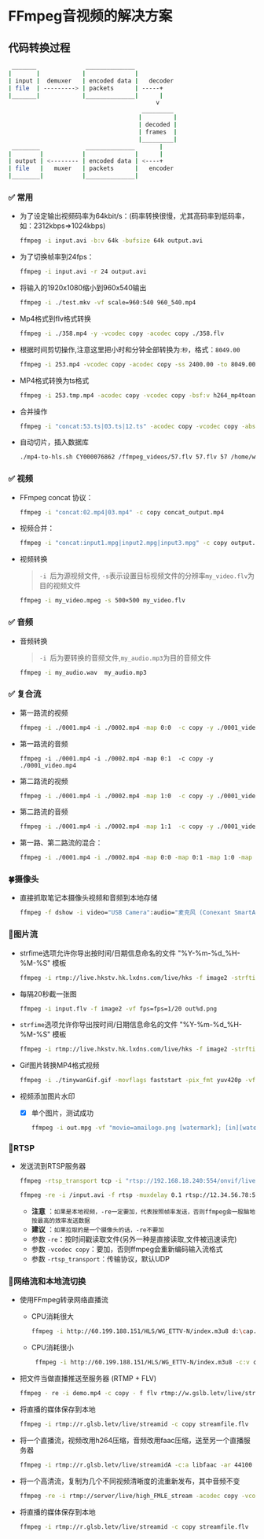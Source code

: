 # FFmpeg音视频的解决方案
##  代码转换过程 

```bash
 _______              ______________
|       |            |              |
| input |  demuxer   | encoded data |   decoder
| file  | ---------> | packets      | -----+
|_______|            |______________|      |
                                          v
                                      _________
                                     |         |
                                     | decoded |
                                     | frames  |
                                     |_________|
 ________             ______________       |
|        |           |              |      |
| output | <-------- | encoded data | <----+
| file   |   muxer   | packets      |   encoder
|________|           |______________|

```

###  :white_check_mark: 常用
+  为了设定输出视频码率为64kbit/s：(码率转换很慢，尤其高码率到低码率，如：2312kbps=>1024kbps)     

    ```bash
    ffmpeg -i input.avi -b:v 64k -bufsize 64k output.avi
    ```
+  为了切换帧率到24fps：   
  
    ```bash
    ffmpeg -i input.avi -r 24 output.avi
    ```
+  将输入的1920x1080缩小到960x540输出  
 
    ```bash
    ffmpeg -i ./test.mkv -vf scale=960:540 960_540.mp4
    ```
+   Mp4格式到flv格式转换

    ```bash
    ffmpeg -i ./358.mp4 -y -vcodec copy -acodec copy ./358.flv
    ```
+   根据时间剪切操作,注意这里把小时和分钟全部转换为:`秒`，格式：`8049.00`

    ```bash
    ffmpeg -i 253.mp4 -vcodec copy -acodec copy -ss 2400.00 -to 8049.00  253.tmp.mp4 -y
    ```
+   MP4格式转换为ts格式

    ```bash
    ffmpeg -i 253.tmp.mp4 -acodec copy -vcodec copy -bsf:v h264_mp4toannexb  253.tmp.ts
    ```
+   合并操作 

    ```bash
    ffmpeg -i "concat:53.ts|03.ts|12.ts" -acodec copy -vcodec copy -absf aac_adtstoasc 57.mp4
    ```
+   自动切片，插入数据库

    ```bash
    ./mp4-to-hls.sh CY000076862 /ffmpeg_videos/57.flv 57.flv 57 /home/www/videos
    ```        
###  :white_check_mark: 视频
+  FFmpeg concat 协议：  
   
    ```bash
    ffmpeg -i "concat:02.mp4|03.mp4" -c copy concat_output.mp4
    ```
+  视频合并：   
   
    ```bash
    ffmpeg -i "concat:input1.mpg|input2.mpg|input3.mpg" -c copy output.mpg
    ```   
+  视频转换
   > `-i `后为源视频文件, `-s`表示设置目标视频文件的分辨率`my_video.flv`为目的视频文件 
   
    ```bash
    ffmpeg -i my_video.mpeg -s 500×500 my_video.flv
    ```            
    
###  :white_check_mark: 音频 
+  音频转换
   > `-i `后为要转换的音频文件,`my_audio.mp3`为目的音频文件 

    ```bash
    ffmpeg -i my_audio.wav  my_audio.mp3
    ```
    
###  :white_check_mark: 复合流
+  第一路流的视频

    ```bash
    ffmpeg -i ./0001.mp4 -i ./0002.mp4 -map 0:0  -c copy -y ./0001_video.mp4
    ```    
+  第一路流的音频  

    ```
    ffmpeg -i ./0001.mp4 -i ./0002.mp4 -map 0:1  -c copy -y ./0001_video.mp4
    ```    
*  第二路流的视频  

    ```bash
    ffmpeg -i ./0001.mp4 -i ./0002.mp4 -map 1:0  -c copy -y ./0001_video.mp4
    ```    
*  第二路流的音频  

    ```bash
    ffmpeg -i ./0001.mp4 -i ./0002.mp4 -map 1:1  -c copy -y ./0001_video.mp4  
    ```    
*  第一路、第二路流的混合： 
 
    ```bash
    ffmpeg -i ./0001.mp4 -i ./0002.mp4 -map 0:0 -map 0:1 -map 1:0 -map 1:1  -c copy -y ./0001_0002_audio_video.mp4
    ```    
### :four_leaf_clover:摄像头
+  直接抓取笔记本摄像头视频和音频到本地存储     

    ```bash
    ffmpeg -f dshow -i video="USB Camera":audio="麦克风 (Conexant SmartAudio HD)" -vcodec libx264 -acodec copy -preset:v ultrafast ./tinywan_computer_out.mpg
    ```    
### :rose:图片流
+  strfime选项允许你导出按时间/日期信息命名的文件 "%Y-%m-%d_%H-%M-%S" 模板
       
    ```bash
    ffmpeg -i rtmp://live.hkstv.hk.lxdns.com/live/hks -f image2 -strftime 1 "%Y-%m-%d_%H-%M-%S.jpg"
    ```    
+  每隔20秒截一张图    
   
    ```bash
    ffmpeg -i input.flv -f image2 -vf fps=fps=1/20 out%d.png
    ```    
+  `strfime`选项允许你导出按时间/日期信息命名的文件 "%Y-%m-%d_%H-%M-%S" 模板 
      
    ```bash
    ffmpeg -i rtmp://live.hkstv.hk.lxdns.com/live/hks -f image2 -strftime 1 "%Y-%m-%d_%H-%M-%S.jpg"
    ```    
+  Gif图片转换MP4格式视频 
  
    ```bash
    ffmpeg -i ./tinywanGif.gif -movflags faststart -pix_fmt yuv420p -vf "scale=trunc(iw/2)*2:trunc(ih/2)*2" -f mp4 ./TinywanGifvideo.mp4
    ```
*  视频添加图片水印  
    - [x] 单个图片，测试成功   
    
        ```bash
        ffmpeg -i out.mpg -vf "movie=amailogo.png [watermark]; [in][watermark] overlay=10:10" tinywanVideologo.mp4
        ```
   
### :sunflower:RTSP
+  发送流到RTSP服务器     

    ```bash
    ffmpeg -rtsp_transport tcp -i "rtsp://192.168.18.240:554/onvif/live/1" -vcodec copy -f rtsp -muxdelay 0.1 rtsp://server/live.sdp
    ```    
    
    ```bash
    ffmpeg -re -i /input.avi -f rtsp -muxdelay 0.1 rtsp://12.34.56.78:5545/abc
    ``` 
    +  __注意__ ：`如果是本地视频，-re一定要加，代表按照帧率发送，否则ffmpeg会一股脑地按最高的效率发送数据`
    +  __建议__ ：`如果拉取的是一个摄像头的话，-re不要加`
    +  参数 `-re`：按时间戳读取文件(另外一种是直接读取,文件被迅速读完)
    +  参数 `-vcodec copy`：要加，否则ffmpeg会重新编码输入流格式
    +  参数 `-rtsp_transport`：传输协议，默认UDP   
     
### :hibiscus:网络流和本地流切换
+  使用FFmpeg转录网络直播流     
   +  CPU消耗很大
    
        ```bash
        ffmpeg -i http://60.199.188.151/HLS/WG_ETTV-N/index.m3u8 d:\cap.mp4
        ```    
   +  CPU消耗很小
        ```bash
         ffmpeg -i http://60.199.188.151/HLS/WG_ETTV-N/index.m3u8 -c:v copy -c:a copy -bsf:a aac_adtstoasc d:\cap.mp4
        ``` 
+  把文件当做直播推送至服务器 (RTMP + FLV)     

    ```bash
    ffmpeg - re -i demo.mp4 -c copy - f flv rtmp://w.gslb.letv/live/streamid
    ```  
+  将直播的媒体保存到本地     

    ```bash
    ffmpeg -i rtmp://r.glsb.letv/live/streamid -c copy streamfile.flv
    ```
+  将一个直播流，视频改用h264压缩，音频改用faac压缩，送至另一个直播服务器    

    ```bash
    ffmpeg -i rtmp://r.glsb.letv/live/streamidA -c:a libfaac -ar 44100 -ab 48k -c:v libx264 -vpre slow -vpre baseline -f flv rtmp://w.glsb.letv/live/streamb
    ```
+  将一个高清流，复制为几个不同视频清晰度的流重新发布，其中音频不变     

    ```bash
    ffmpeg -re -i rtmp://server/live/high_FMLE_stream -acodec copy -vcodec x264lib -s 640×360 -b 500k -vpre medium -vpre baseline rtmp://server/live/baseline_500k -acodec copy -vcodec x264lib -s 480×272 -b 300k -vpre medium -vpre baseline rtmp://server/live/baseline_300k -acodec copy -vcodec x264lib -s 320×200 -b 150k -vpre medium -vpre baseline rtmp://server/live/baseline_150k -acodec libfaac -vn -ab 48k rtmp://server/live/audio_only_AAC_48k
    ```
+  将直播的媒体保存到本地     

    ```bash
    ffmpeg -i rtmp://r.glsb.letv/live/streamid -c copy streamfile.flv
    ```

